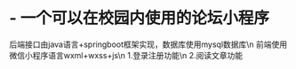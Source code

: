 # -   一个可以在校园内使用的论坛小程序
后端接口由java语言+springboot框架实现，数据库使用mysql数据库\n
前端使用微信小程序语言wxml+wxss+js\n
1.登录注册功能\n
2.阅读文章功能
